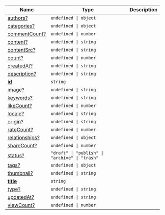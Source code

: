 <section id="main" data-note="AUTO-GENERATED CONTENT, DO NOT EDIT DIRECTLY!">

| Name                                                                                                  | Type                                                      | Description |
| ----------------------------------------------------------------------------------------------------- | --------------------------------------------------------- | ----------- |
| [authors?](https://schemata.lamnhan.com/content/reference/interfaces/bundle.html#authors)             | <code>undefined \| object</code>                          |             |
| [categories?](https://schemata.lamnhan.com/content/reference/interfaces/bundle.html#categories)       | <code>undefined \| object</code>                          |             |
| [commentCount?](https://schemata.lamnhan.com/content/reference/interfaces/bundle.html#commentcount)   | <code>undefined \| number</code>                          |             |
| [content?](https://schemata.lamnhan.com/content/reference/interfaces/bundle.html#content)             | <code>undefined \| string</code>                          |             |
| [contentSrc?](https://schemata.lamnhan.com/content/reference/interfaces/bundle.html#contentsrc)       | <code>undefined \| string</code>                          |             |
| [count?](https://schemata.lamnhan.com/content/reference/interfaces/bundle.html#count)                 | <code>undefined \| number</code>                          |             |
| [createdAt?](https://schemata.lamnhan.com/content/reference/interfaces/bundle.html#createdat)         | <code>undefined \| string</code>                          |             |
| [description?](https://schemata.lamnhan.com/content/reference/interfaces/bundle.html#description)     | <code>undefined \| string</code>                          |             |
| [**id**](https://schemata.lamnhan.com/content/reference/interfaces/bundle.html#id)                    | <code>string</code>                                       |             |
| [image?](https://schemata.lamnhan.com/content/reference/interfaces/bundle.html#image)                 | <code>undefined \| string</code>                          |             |
| [keywords?](https://schemata.lamnhan.com/content/reference/interfaces/bundle.html#keywords)           | <code>undefined \| string</code>                          |             |
| [likeCount?](https://schemata.lamnhan.com/content/reference/interfaces/bundle.html#likecount)         | <code>undefined \| number</code>                          |             |
| [locale?](https://schemata.lamnhan.com/content/reference/interfaces/bundle.html#locale)               | <code>undefined \| string</code>                          |             |
| [origin?](https://schemata.lamnhan.com/content/reference/interfaces/bundle.html#origin)               | <code>undefined \| string</code>                          |             |
| [rateCount?](https://schemata.lamnhan.com/content/reference/interfaces/bundle.html#ratecount)         | <code>undefined \| number</code>                          |             |
| [relationships?](https://schemata.lamnhan.com/content/reference/interfaces/bundle.html#relationships) | <code>undefined \| object</code>                          |             |
| [shareCount?](https://schemata.lamnhan.com/content/reference/interfaces/bundle.html#sharecount)       | <code>undefined \| number</code>                          |             |
| [status?](https://schemata.lamnhan.com/content/reference/interfaces/bundle.html#status)               | <code>"draft" \| "publish" \| "archive" \| "trash"</code> |             |
| [tags?](https://schemata.lamnhan.com/content/reference/interfaces/bundle.html#tags)                   | <code>undefined \| object</code>                          |             |
| [thumbnail?](https://schemata.lamnhan.com/content/reference/interfaces/bundle.html#thumbnail)         | <code>undefined \| string</code>                          |             |
| [**title**](https://schemata.lamnhan.com/content/reference/interfaces/bundle.html#title)              | <code>string</code>                                       |             |
| [type?](https://schemata.lamnhan.com/content/reference/interfaces/bundle.html#type)                   | <code>undefined \| string</code>                          |             |
| [updatedAt?](https://schemata.lamnhan.com/content/reference/interfaces/bundle.html#updatedat)         | <code>undefined \| string</code>                          |             |
| [viewCount?](https://schemata.lamnhan.com/content/reference/interfaces/bundle.html#viewcount)         | <code>undefined \| number</code>                          |             |

</section>
